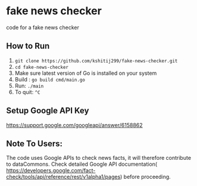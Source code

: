 # fake news checker
code for a fake news checker

## How to Run
1. ```git clone https://github.com/kshitij299/fake-news-checker.git```
2. ```cd fake-news-checker```
3. Make sure latest version of Go is installed on your system
4. Build : ```go build cmd/main.go```
5. Run: ```./main```
6. To quit: ```^C```

## Setup Google API Key
https://support.google.com/googleapi/answer/6158862

## Note To Users:
The code uses Google APIs to check news facts, it will therefore contribute to dataCommons. Check detailed Google API documentation( https://developers.google.com/fact-check/tools/api/reference/rest/v1alpha1/pages) before proceeding.
